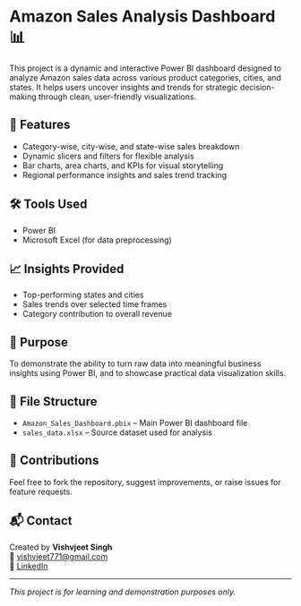 # Amazon Sales Analysis Dashboard 📊

This project is a dynamic and interactive Power BI dashboard designed to analyze Amazon sales data across various product categories, cities, and states. It helps users uncover insights and trends for strategic decision-making through clean, user-friendly visualizations.

## 🚀 Features
- Category-wise, city-wise, and state-wise sales breakdown
- Dynamic slicers and filters for flexible analysis
- Bar charts, area charts, and KPIs for visual storytelling
- Regional performance insights and sales trend tracking

## 🛠 Tools Used
- Power BI
- Microsoft Excel (for data preprocessing)

## 📈 Insights Provided
- Top-performing states and cities
- Sales trends over selected time frames
- Category contribution to overall revenue

## 🧠 Purpose
To demonstrate the ability to turn raw data into meaningful business insights using Power BI, and to showcase practical data visualization skills.

## 📁 File Structure
- `Amazon_Sales_Dashboard.pbix` – Main Power BI dashboard file
- `sales_data.xlsx` – Source dataset used for analysis

## 🤝 Contributions
Feel free to fork the repository, suggest improvements, or raise issues for feature requests.

## 📬 Contact
Created by **Vishvjeet Singh**  
📧 vishvjeet771@gmail.com  
🔗 [LinkedIn]((https://www.linkedin.com/in/vishvjeets/))

---
*This project is for learning and demonstration purposes only.*
